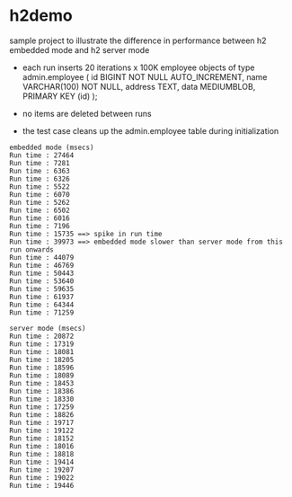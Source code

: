 # h2demo
sample project to illustrate the difference in performance between h2 embedded mode and h2 server mode

* each run inserts 20 iterations x 100K employee objects  of type
admin.employee (
  id      BIGINT       NOT NULL AUTO_INCREMENT,
  name    VARCHAR(100) NOT NULL,
  address TEXT,
  data MEDIUMBLOB,
  PRIMARY KEY (id)
);

* no items are deleted between runs

* the test case cleans up the admin.employee table during initialization

```
embedded mode (msecs)
Run time : 27464
Run time : 7281
Run time : 6363
Run time : 6326
Run time : 5522
Run time : 6070
Run time : 5262
Run time : 6502
Run time : 6016
Run time : 7196
Run time : 15735 ==> spike in run time
Run time : 39973 ==> embedded mode slower than server mode from this run onwards
Run time : 44079
Run time : 46769
Run time : 50443
Run time : 53640
Run time : 59635
Run time : 61937
Run time : 64344
Run time : 71259

server mode (msecs)
Run time : 20872
Run time : 17319
Run time : 18081
Run time : 18205
Run time : 18596
Run time : 18089
Run time : 18453
Run time : 18386
Run time : 18330
Run time : 17259
Run time : 18826
Run time : 19717
Run time : 19122
Run time : 18152
Run time : 18016
Run time : 18818
Run time : 19414
Run time : 19207
Run time : 19022
Run time : 19446
```


